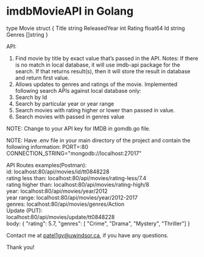 # imdbMovieAPI in Golang

type Movie struct { Title string
ReleasedYear int
Rating float64 Id string
Genres []string }

API:
1. Find movie by title by exact value that’s passed in the API. 
Notes: If there is no match in local database, it will use imdb-api package for the search. If that returns result(s), then it will store the result in database and return first value.
2. Allows updates to genres and ratings of the movie. 
Implemented following search APIs against local database only:
3. Search by Id
4. Search by particular year or year range
5. Search movies with rating higher or lower than passed in value.
6. Search movies with passed in genres value

NOTE: Change to your API key for IMDB in gomdb.go file.

NOTE: Have .env file in your main directory of the project and contain the following information:
    PORT=:80 <br/>
    CONNECTION_STRING="mongodb://localhost:27017" <br/>


API Routes examples(Postman): <br/>
id: localhost:80/api/movies/id/tt0848228 <br/>
rating less than: localhost:80/api/movies/rating-less/7.4 <br/>
rating higher than: localhost:80/api/movies/rating-high/8 <br/>
year: localhost:80/api/movies/year/2012 <br/>
year range: localhost:80/api/movies/year/2012-2017 <br/>
genres: localhost:80/api/movies/genres/Action <br/>
Update (PUT): <br/>
  localhost:80/api/movies/update/tt0848228 <br/>
  body: { "rating": 5.7, "genres": [ "Crime", "Drama", "Mystery", "Thriller"] }<br/>

Contact me at patel1gv@uwindsor.ca, if you have any questions.

Thank you!
